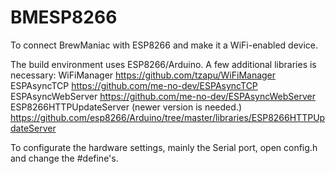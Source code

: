 # BMESP8266
To connect BrewManiac with ESP8266 and make it a WiFi-enabled device.  

The build environment uses ESP8266/Arduino. A few additional libraries is necessary:
WiFiManager  https://github.com/tzapu/WiFiManager
ESPAsyncTCP https://github.com/me-no-dev/ESPAsyncTCP
ESPAsyncWebServer  https://github.com/me-no-dev/ESPAsyncWebServer
ESP8266HTTPUpdateServer (newer version is needed.)  https://github.com/esp8266/Arduino/tree/master/libraries/ESP8266HTTPUpdateServer

To configurate the hardware settings, mainly the Serial port, open config.h and change the #define's.

